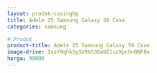 ```yaml
---
layout: produk-casinghp
title: Adele 25 Samsung Galaxy S9 Case
categories: samsung

# Produk
product-title: Adele 25 Samsung Galaxy S9 Case
image-drive: 1vsY9qhkSySV9kS3OaUZ1uzXpchnQNF8x
harga: 90000
---
```

